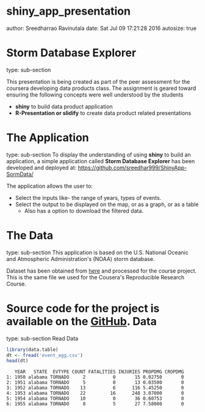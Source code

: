 shiny_app_presentation
========================================================
author: Sreedharrao Ravinutala
date: Sat Jul 09 17:21:28 2016
autosize: true


Storm Database Explorer
========================================================
type: sub-section

This presentation is being created as part of the peer assessment for the coursera developing data products class. The assignment is geared toward ensuring the following concepts were well understood by the students

- **shiny** to build data product application
- **R-Presentation or slidify** to create data product related presentations

The Application
========================================================
type: sub-section
To display the understanding of using **shiny** to build an application, a simple application called **Storm Database Explorer** has been developed and deployed at: 
https://github.com/sreedhar999/ShinyApp-SormData/

The application allows the user to:
- Select the inputs like- the range of years, types of events. 
- Select the output to be displayed on the map, or as a graph, or as a table 
  - Also has a option to download the filtered data.

The Data
========================================================
type: sub-section
This application is based on the U.S. National Oceanic and Atmospheric Administration's (NOAA) storm database.

Dataset has been obtained from [here](https://d396qusza40orc.cloudfront.net/repdata%2Fdata%2FStormData.csv.bz2) and processed for the course project. This is the same file we used for the Cousera's Reproducible Research Course.

Source code for the project is available on the [GitHub](https://github.com/sreedhar999/ShinyApp-SormData).
Data
=====================
type: sub-section
Read Data

```r
library(data.table)
dt <- fread('event_agg.csv')
head(dt)
```

```
   YEAR   STATE  EVTYPE COUNT FATALITIES INJURIES PROPDMG CROPDMG
1: 1950 alabama TORNADO     2          0       15 0.02750       0
2: 1951 alabama TORNADO     5          0       13 0.03500       0
3: 1952 alabama TORNADO    13          6      116 5.45250       0
4: 1953 alabama TORNADO    22         16      248 3.07000       0
5: 1954 alabama TORNADO    10          0       36 0.60753       0
6: 1955 alabama TORNADO     8          5       27 7.58000       0
```

